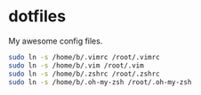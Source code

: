 dotfiles
========

My awesome config files.

```bash
sudo ln -s /home/b/.vimrc /root/.vimrc
sudo ln -s /home/b/.vim /root/.vim
sudo ln -s /home/b/.zshrc /root/.zshrc
sudo ln -s /home/b/.oh-my-zsh /root/.oh-my-zsh
```

